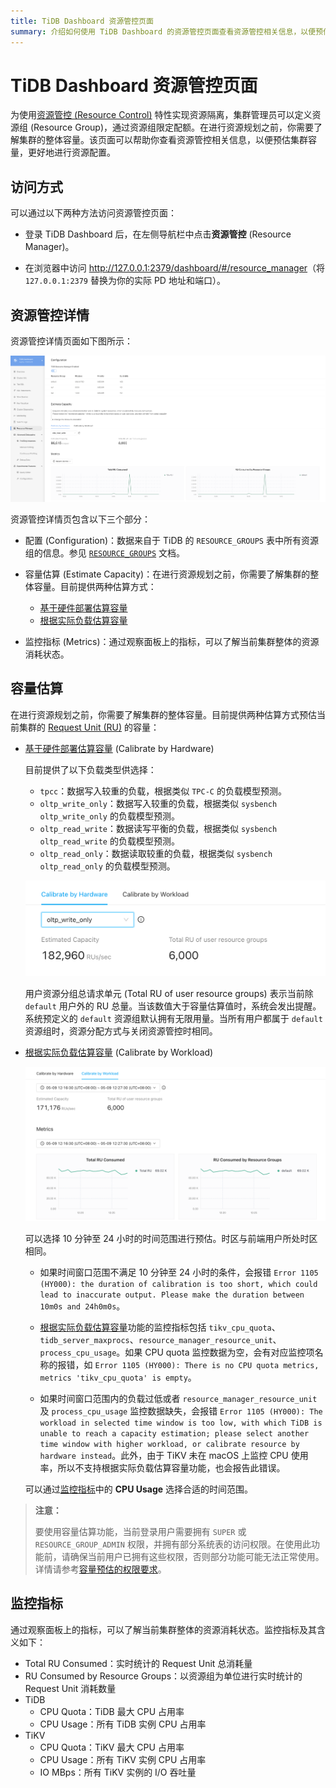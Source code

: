 ```yaml
---
title: TiDB Dashboard 资源管控页面
summary: 介绍如何使用 TiDB Dashboard 的资源管控页面查看资源管控相关信息，以便预估集群容量，更好地进行资源配置。
---
```


# TiDB Dashboard 资源管控页面

为使用[资源管控 (Resource Control)](/tidb-resource-control-ru-groups.md) 特性实现资源隔离，集群管理员可以定义资源组 (Resource Group)，通过资源组限定配额。在进行资源规划之前，你需要了解集群的整体容量。该页面可以帮助你查看资源管控相关信息，以便预估集群容量，更好地进行资源配置。

## 访问方式

可以通过以下两种方法访问资源管控页面：

* 登录 TiDB Dashboard 后，在左侧导航栏中点击**资源管控** (Resource Manager)。

* 在浏览器中访问 <http://127.0.0.1:2379/dashboard/#/resource_manager>（将 `127.0.0.1:2379` 替换为你的实际 PD 地址和端口）。

## 资源管控详情

资源管控详情页面如下图所示：

![TiDB Dashboard: Resource Manager](/media/dashboard/dashboard-resource-manager-info.png)

资源管控详情页包含以下三个部分：

- 配置 (Configuration)：数据来自于 TiDB 的 `RESOURCE_GROUPS` 表中所有资源组的信息。参见 [`RESOURCE_GROUPS`](/information-schema/information-schema-resource-groups.md) 文档。

- 容量估算 (Estimate Capacity)：在进行资源规划之前，你需要了解集群的整体容量。目前提供两种估算方式：

    - [基于硬件部署估算容量](/sql-statements/sql-statement-calibrate-resource.md#基于硬件部署估算容量)
    - [根据实际负载估算容量](/sql-statements/sql-statement-calibrate-resource.md#根据实际负载估算容量)

- 监控指标 (Metrics)：通过观察面板上的指标，可以了解当前集群整体的资源消耗状态。

## 容量估算

在进行资源规划之前，你需要了解集群的整体容量。目前提供两种估算方式预估当前集群的 [Request Unit (RU)](/tidb-resource-control-ru-groups.md#什么是-request-unit-ru#什么是-request-unit-ru) 的容量：

- [基于硬件部署估算容量](/sql-statements/sql-statement-calibrate-resource.md#基于硬件部署估算容量) (Calibrate by Hardware)
    
    目前提供了以下负载类型供选择：
    
    - `tpcc`：数据写入较重的负载，根据类似 `TPC-C` 的负载模型预测。
    - `oltp_write_only`：数据写入较重的负载，根据类似 `sysbench oltp_write_only` 的负载模型预测。
    - `oltp_read_write`：数据读写平衡的负载，根据类似 `sysbench oltp_read_write` 的负载模型预测。
    - `oltp_read_only`：数据读取较重的负载，根据类似 `sysbench oltp_read_only` 的负载模型预测。

  ![基于硬件部署估算容量](/media/dashboard/dashboard-resource-manager-calibrate-by-hardware.png)

    用户资源分组总请求单元 (Total RU of user resource groups) 表示当前除 `default` 用户外的 RU 总量。当该数值大于容量估算值时，系统会发出提醒。系统预定义的 `default` 资源组默认拥有无限用量。当所有用户都属于 `default` 资源组时，资源分配方式与关闭资源管控时相同。

- [根据实际负载估算容量](/sql-statements/sql-statement-calibrate-resource.md#根据实际负载估算容量) (Calibrate by Workload)

    ![根据实际负载估算容量](/media/dashboard/dashboard-resource-manager-calibrate-by-workload.png)

    可以选择 10 分钟至 24 小时的时间范围进行预估。时区与前端用户所处时区相同。

    - 如果时间窗口范围不满足 10 分钟至 24 小时的条件，会报错 `Error 1105 (HY000): the duration of calibration is too short, which could lead to inaccurate output. Please make the duration between 10m0s and 24h0m0s`。

    - [根据实际负载估算容量](/sql-statements/sql-statement-calibrate-resource.md#根据实际负载估算容量)功能的监控指标包括 `tikv_cpu_quota`、`tidb_server_maxprocs`、`resource_manager_resource_unit`、`process_cpu_usage`。如果 CPU quota 监控数据为空，会有对应监控项名称的报错，如 `Error 1105 (HY000): There is no CPU quota metrics, metrics 'tikv_cpu_quota' is empty`。
  
    - 如果时间窗口范围内的负载过低或者 `resource_manager_resource_unit` 及 `process_cpu_usage` 监控数据缺失，会报错 `Error 1105 (HY000): The workload in selected time window is too low, with which TiDB is unable to reach a capacity estimation; please select another time window with higher workload, or calibrate resource by hardware instead`。此外，由于 TiKV 未在 macOS 上监控 CPU 使用率，所以不支持根据实际负载估算容量功能，也会报告此错误。

  可以通过[监控指标](#监控指标)中的 **CPU Usage** 选择合适的时间范围。

> **注意：**
>
> 要使用容量估算功能，当前登录用户需要拥有 `SUPER` 或 `RESOURCE_GROUP_ADMIN` 权限，并拥有部分系统表的访问权限。在使用此功能前，请确保当前用户已拥有这些权限，否则部分功能可能无法正常使用。详情请参考[容量预估的权限要求](/sql-statements/sql-statement-calibrate-resource.md#权限)。

## 监控指标

通过观察面板上的指标，可以了解当前集群整体的资源消耗状态。监控指标及其含义如下：

- Total RU Consumed：实时统计的 Request Unit 总消耗量
- RU Consumed by Resource Groups：以资源组为单位进行实时统计的 Request Unit 消耗数量
- TiDB
    - CPU Quota：TiDB 最大 CPU 占用率
    - CPU Usage：所有 TiDB 实例 CPU 占用率
- TiKV
    - CPU Quota：TiKV 最大 CPU 占用率
    - CPU Usage：所有 TiKV 实例 CPU 占用率
    - IO MBps：所有 TiKV 实例的 I/O 吞吐量